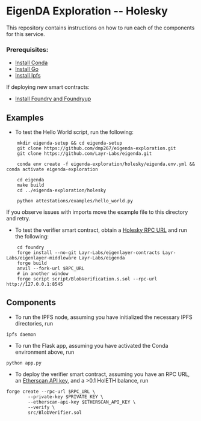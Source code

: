 # EigenDA Exploration -- Holesky
This repository contains instructions on how to run each of the components for this service.


### Prerequisites:
* [Install Conda](https://docs.anaconda.com/free/distro-or-miniconda/)
* [Install Go](https://go.dev/doc/install)
* [Install Ipfs](https://docs.ipfs.tech/install/command-line/#install-official-binary-distributions)

If deploying new smart contracts:
<!-- * [Install npm](https://github.com/nvm-sh/nvm?tab=readme-ov-file#installing-and-updating)
* [Install Hardhat](https://hardhat.org/hardhat-runner/docs/getting-started#installation) -->
* [Install Foundry and Foundryup](https://book.getfoundry.sh/getting-started/installation)


## Examples
* To test the Hello World script, run the following:
```
    mkdir eigenda-setup && cd eigenda-setup
    git clone https://github.com/dmp267/eigenda-exploration.git
    git clone https://github.com/Layr-Labs/eigenda.git

    conda env create -f eigenda-exploration/holesky/eigenda.env.yml && conda activate eigenda-exploration

    cd eigenda
    make build
    cd ../eigenda-exploration/holesky

    python attestations/examples/hello_world.py
```
If you observe issues with imports move the example file to this directory and retry.

* To test the verifier smart contract, obtain a [Holesky RPC URL](https://chainlist.org/chain/17000) and run the following:
```
    cd foundry
    forge install --no-git Layr-Labs/eigenlayer-contracts Layr-Labs/eigenlayer-middleware Layr-Labs/eigenda
    forge build
    anvil --fork-url $RPC_URL
    # in another window
    forge script script/BlobVerification.s.sol --rpc-url http://127.0.0.1:8545
```


## Components
* To run the IPFS node, assuming you have initialized the necessary IPFS directories, run
```
ipfs daemon
```
* To run the Flask app, assuming you have activated the Conda environment above, run
```
python app.py
```
* To deploy the verifier smart contract, assuming you have an RPC URL, an [Etherscan API key](https://etherscan.io/), and a >0.1 HolETH balance, run
```
forge create --rpc-url $RPC_URL \
        --private-key $PRIVATE_KEY \
        --etherscan-api-key $ETHERSCAN_API_KEY \
        --verify \
        src/BlobVerifier.sol
```
